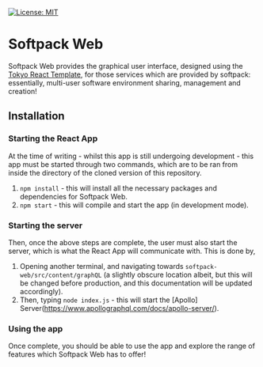 [![License: MIT](https://img.shields.io/badge/License-MIT-yellow.svg)](https://opensource.org/licenses/MIT)
# Softpack Web

Softpack Web provides the graphical user interface, designed using the [Tokyo React Template](https://github.com/bloomui/tokyo-free-white-react-admin-dashboard), for those services which are provided by softpack: essentially, multi-user software environment sharing, management and creation!

## Installation

### Starting the React App
At the time of writing - whilst this app is still undergoing development - this app must be started through two commands, which are to be ran from inside the directory of the cloned version of this repository.

1. `npm install` - this will install all the necessary packages and dependencies for Softpack Web.
2. `npm start` - this will compile and start the app (in development mode).

### Starting the server
Then, once the above steps are complete, the user must also start the server, which is what the React App will communicate with. 
This is done by,

1. Opening another terminal, and navigating towards `softpack-web/src/content/graphQL` (a slightly obscure location albeit, but this will be changed before production, and this documentation will be updated accordingly).
2. Then, typing `node index.js` - this will start the [Apollo] Server(https://www.apollographql.com/docs/apollo-server/).

### Using the app
Once complete, you should be able to use the app and explore the range of features which Softpack Web has to offer!
